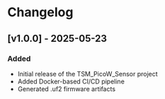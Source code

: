 # Changelog

## [v1.0.0] - 2025-05-23
### Added
- Initial release of the TSM_PicoW_Sensor project
- Added Docker-based CI/CD pipeline
- Generated .uf2 firmware artifacts